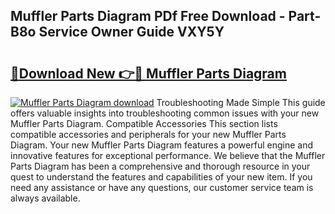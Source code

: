 ## Muffler Parts Diagram PDf Free Download - Part-B8o Service Owner Guide VXY5Y

# <h2><a href="http://dfrohcs.blite.top/?on=Muffler+Parts+Diagram">🔗Download New 👉🔴 Muffler Parts Diagram</a></h2>

[![Muffler Parts Diagram download](https://i.imgur.com/lujVjoI.png)](http://dfrohcs.blite.top/?on=Muffler+Parts+Diagram)
Troubleshooting Made Simple This guide offers valuable insights into troubleshooting common issues with your new Muffler Parts Diagram. Compatible Accessories This section lists compatible accessories and peripherals for your new Muffler Parts Diagram. Your new Muffler Parts Diagram features a powerful engine and innovative features for exceptional performance. We believe that the Muffler Parts Diagram has been a comprehensive and thorough resource in your quest to understand the features and capabilities of your new item. If you need any assistance or have any questions, our customer service team is always available.
